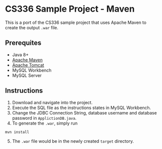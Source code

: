 # CS336 Sample Project - Maven

This is a port of the CS336 sample project that uses Apache Maven to create the output `.war` file.

## Prerequites
* Java 8+
* [Apache Maven](https://maven.apache.org/)
* [Apache Tomcat](http://tomcat.apache.org/)
* MySQL Workbench
* MySQL Server
  
## Instructions
1. Download and navigate into the project.
2. Execute the SQL file as the instructions states in MySQL Workbench.
3. Change the JDBC Connection String, database username and database password in `ApplictionDB.java`.
4. To generate the `.war`, simply run
```sh
mvn install
```
5. The `.war` file would be in the newly created `target` directory.